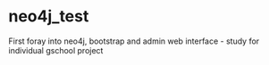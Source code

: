 neo4j_test
==========

First foray into neo4j, bootstrap and admin web interface - study for individual gschool project
